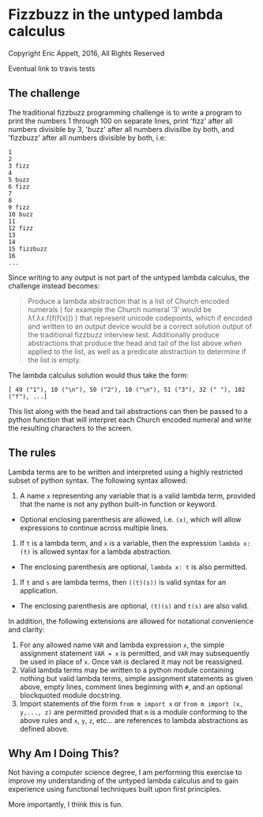 # Fizzbuzz in the untyped lambda calculus

Copyright Eric Appelt, 2016, All Rights Reserved

Eventual link to travis tests

## The challenge

The traditional fizzbuzz programming challenge is to write a
program to print the numbers 1 through 100 on separate lines,
print 'fizz' after all numbers divisible by 3, 'buzz' after all
numbers divisilbe by both, and 'fizzbuzz' after all numbers
divisible by both, i.e:

```
1
2
3 fizz
4
5 buzz
6 fizz
7
8
9 fizz
10 buzz
11
12 fizz
13
14
15 fizzbuzz
16
...
```

Since writing to any output is not part of the untyped lambda calculus,
the challenge instead becomes:

> Produce a lambda abstraction that is a list of Church encoded numerals
> ( for example the Church numeral '3' would be λf.λx.f(f(f(x))) )
> that represent unicode codepoints, which if encoded and written to
> an output device would be a correct solution output of the traditional
> fizzbuzz interview test. Additionally produce abstractions 
> that produce the head and tail of the list above when applied to the list,
> as well as a predicate abstraction to determine if the list is empty.

The lambda calculus solution would thus take the form:

```
[ 49 ("1"), 10 ("\n"), 50 ("2"), 10 ("\n"), 51 ("3"), 32 (" "), 102 ("f"), ...]
```

This list along with the head and tail abstractions can then be passed to
a python function that will interpret each Church encoded numeral and write
the resulting characters to the screen.

## The rules

Lambda terms are to be written and interpreted using a highly restricted
subset of python syntax. The following syntax allowed:

1. A name `x` representing any variable that is a valid lambda term, provided
that the name is not any python built-in function or keyword.
  * Optional enclosing parenthesis are allowed, i.e. `(x)`, which will
    allow expressions to continue across multiple lines.
1. If `t` is a lambda term, and `x` is a variable, then the expression
`lambda x: (t)` is allowed syntax for a lambda abstraction.
  * The enclosing parenthesis are optional, `lambda x: t` is also permitted.
1. If `t` and `s` are lambda terms, then `((t)(s))` is valid syntax for
an application.
  * The enclosing parenthesis are optional, `(t)(s)` and `t(s)` are also valid.

In addition, the following extensions are allowed for notational
convenience and clarity:

1. For any allowed name `VAR` and lambda expression `x`, the
simple assignment statement `VAR = x` is permitted, and `VAR`
may subsequently be used in place of `x`. Once `VAR` is declared
it may not be reassigned.
1. Valid lambda terms may be written to a python module containing nothing
but valid lambda terms, simple assignment statements as given above,
empty lines, comment lines beginning with `#`, and an optional
blockquoted module docstring.
1. Import statements of the form `from m import x` or
`from m import (x, y,..., z)` are permitted provided that `m` is a module
conforming to the above rules and `x`, `y`, `z`, etc... are references
to lambda abstractions as defined above.

## Why Am I Doing This?

Not having a computer science degree, I am performing this exercise
to improve my understanding of the untyped lambda calculus and to
gain experience using functional techniques built upon first principles.

More importantly, I think this is fun.
